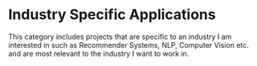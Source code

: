 # Industry Specific Applications
This category includes projects that are specific to an industry I am interested in such as Recommender Systems, NLP, Computer Vision etc. and are most relevant to the industry I want to work in.
